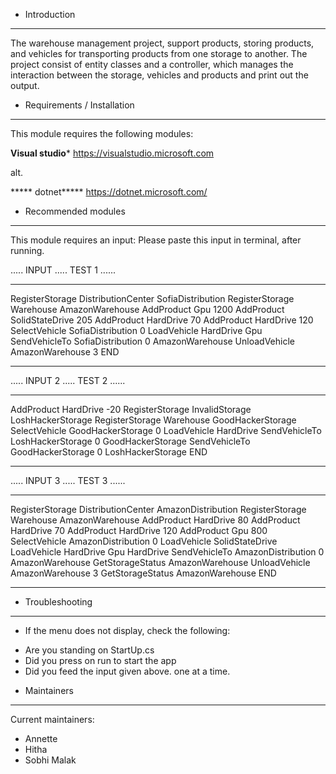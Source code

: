 


* Introduction
------------
The warehouse management project, support products, storing products, 
and vehicles for transporting products from one storage to another. 
The project consist of entity classes and a controller,
which manages the interaction between the storage, vehicles and products 
and print out the output.





* Requirements / Installation
------------

This module requires the following modules:

****Visual studio***** https://visualstudio.microsoft.com  
  
alt. 

***** dotnet***** https://dotnet.microsoft.com/



* Recommended modules
 ---------------------

This module requires an input:
Please paste this input in terminal, after running.

..... INPUT ..... TEST 1 ......
****************************************************
RegisterStorage DistributionCenter SofiaDistribution
RegisterStorage Warehouse AmazonWarehouse
AddProduct Gpu 1200
AddProduct SolidStateDrive 205
AddProduct HardDrive 70
AddProduct HardDrive 120
SelectVehicle SofiaDistribution 0
LoadVehicle HardDrive Gpu
SendVehicleTo SofiaDistribution 0 AmazonWarehouse
UnloadVehicle AmazonWarehouse 3
END
*****************************************************
..... INPUT 2 ..... TEST 2 ......
****************************************************
AddProduct HardDrive -20
RegisterStorage InvalidStorage LoshHackerStorage
RegisterStorage Warehouse GoodHackerStorage
SelectVehicle GoodHackerStorage 0
LoadVehicle HardDrive
SendVehicleTo LoshHackerStorage 0 GoodHackerStorage
SendVehicleTo GoodHackerStorage 0 LoshHackerStorage
END
*****************************************************

..... INPUT 3 ..... TEST 3 ......
****************************************************
RegisterStorage DistributionCenter AmazonDistribution
RegisterStorage Warehouse AmazonWarehouse
AddProduct HardDrive 80
AddProduct HardDrive 70
AddProduct HardDrive 120
AddProduct Gpu 800
SelectVehicle AmazonDistribution 0
LoadVehicle SolidStateDrive
LoadVehicle HardDrive Gpu HardDrive
SendVehicleTo AmazonDistribution 0 AmazonWarehouse
GetStorageStatus AmazonWarehouse
UnloadVehicle AmazonWarehouse 3
GetStorageStatus AmazonWarehouse
END
*****************************************************
 


 * Troubleshooting
-------------------
* If the menu does not display, check the following:

- Are you standing on StartUp.cs
- Did you press on run to start the app
- Did you feed the input given above. one at a time.


 * Maintainers
----------------
Current maintainers:

 * Annette 
 * Hitha
 * Sobhi Malak
